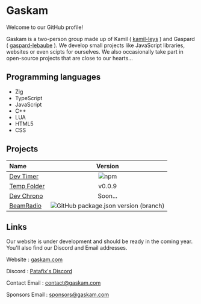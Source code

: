 # Gaskam

Welcome to our GitHub profile! 

Gaskam is a two-person group made up of Kamil ( [kamil-leys](https://github.com/orgs/gaskam-com/people/kamil-leys) ) and Gaspard ( [gaspard-lebaube](https://github.com/orgs/gaskam-com/people/gaspard-lebaube) ). We develop small projects like JavaScript libraries, websites or even scipts for ourselves. We also occasionally take part in open-source projects that are close to our hearts...  

## Programming languages

- Zig
- TypeScript
- JavaScript
- C++
- LUA
- HTML5
- CSS

## Projects

| Name | Version |
| :---- | :-------: |
| [Dev Timer](https://github.com/gaskam-com/dev-timer) | ![npm](https://img.shields.io/npm/v/dev-timer) |
| [Temp Folder](https://github.com/gaskam-com/temp-folder-tool) | v0.0.9 |
| [Dev Chrono](https://github.com/gaskam-com/dev-chrono) | Soon... |
| [BeamRadio](https://github.com/gaskam-com/BeamRadio) | ![GitHub package.json version (branch)](https://img.shields.io/github/package-json/v/gaskam-com/BeamRadio/main?label=GitHub) |

## Links

Our website is under development and should be ready in the coming year. You'll also find our Discord and Email addresses.

Website : [gaskam.com](https://gaskam.com/)

Discord : [Patafix's Discord](http://discord.gaskam.com/)

Contact Email : contact@gaskam.com

Sponsors Email : sponsors@gaskam.com
